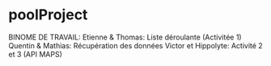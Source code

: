 # poolProject

BINOME DE TRAVAIL:
  Etienne & Thomas: Liste déroulante (Activitée 1)
  Quentin & Mathias: Récupération des données
  Victor et Hippolyte: Activité 2 et 3 (API MAPS)
